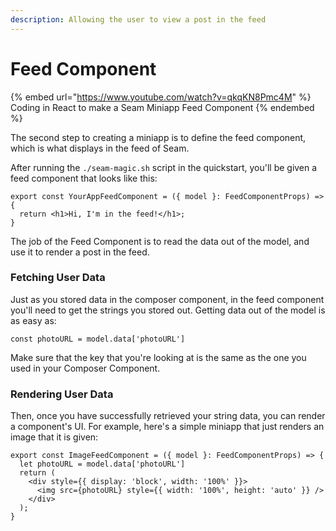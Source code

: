 ```yaml
---
description: Allowing the user to view a post in the feed
---
```


# Feed Component

{% embed url="https://www.youtube.com/watch?v=qkqKN8Pmc4M" %}
Coding in React to make a Seam Miniapp Feed Component
{% endembed %}

The second step to creating a miniapp is to define the feed component, which is what displays in the feed of Seam.

After running the `./seam-magic.sh` script in the quickstart, you'll be given a feed component that looks like this:

```
export const YourAppFeedComponent = ({ model }: FeedComponentProps) => {
  return <h1>Hi, I'm in the feed!</h1>;
}
```

The job of the Feed Component is to read the data out of the model, and use it to render a post in the feed.

### Fetching User Data

Just as you stored data in the composer component, in the feed component you'll need to get the strings you stored out. Getting data out of the model is as easy as:

```
const photoURL = model.data['photoURL']
```

Make sure that the key that you're looking at is the same as the one you used in your Composer Component.

### Rendering User Data

Then, once you have successfully retrieved your string data, you can render a component's UI. For example, here's a simple miniapp that just renders an image that it is given:

```
export const ImageFeedComponent = ({ model }: FeedComponentProps) => {
  let photoURL = model.data['photoURL']
  return (
    <div style={{ display: 'block', width: '100%' }}>
      <img src={photoURL} style={{ width: '100%', height: 'auto' }} />
    </div>
  );
}
```
